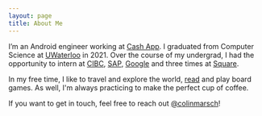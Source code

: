 ```yaml
---
layout: page
title: About Me
---
```


I’m an Android engineer working at [Cash App](https://cash.app/). I graduated from Computer Science at [UWaterloo](https://uwaterloo.ca/) in 2021.
Over the course of my undergrad, I had the opportunity to intern at [CIBC](https://www.cibc.com/en/about-cibc/careers/teams/digital.html), 
[SAP](https://www.sap.com/), [Google](https://google.com/) and three times at [Square](https://squareup.com/).

In my free time, I like to travel and explore the world, [read](https://www.goodreads.com/user/show/109611990-colin) and play board games.
As well, I'm always practicing to make the perfect cup of coffee.

If you want to get in touch, feel free to reach out [@colinmarsch](https://twitter.com/colinmarsch)!
